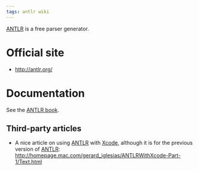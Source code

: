 ```yaml
---
tags: antlr wiki
---
```


[ANTLR](/wiki/ANTLR) is a free parser generator.

# Official site

-   <http://antlr.org/>

# Documentation

See the [ANTLR book](/wiki/ANTLR_book).

## Third-party articles

-   A nice article on using [ANTLR](/wiki/ANTLR) with [Xcode](/wiki/Xcode), although it is for the previous version of [ANTLR](/wiki/ANTLR): <http://homepage.mac.com/gerard_iglesias/ANTLRWithXcode-Part-1/Text.html>
